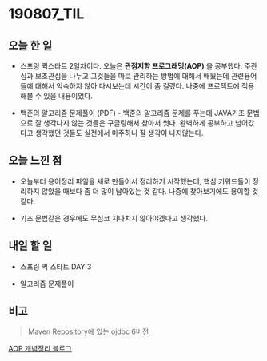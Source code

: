 
# 190807_TIL

  

## 오늘 한 일

- 스프링 퀵스타트 2일차이다. 오늘은 **관점지향 프로그래밍(AOP)** 을 공부했다. 주관심과 보조관심을 나누고 그것들을 따로 관리하는 방법에 대해서 배웠는데 관련용어들에 대해서 익숙하지 않아 다시보는데 시간이 좀 걸렸다. 나중에 프로젝트에 적용해볼 수 있을 내용이었다.

  

- 백준의 알고리즘 문제풀이 (PDF) - 백준의 알고리즘 문제를 푸는데 JAVA기초 문법으로 잘 생각나지 않는 것들은 구글링해서 찾아서 썻다.  완벽하게 공부하고 넘어갔다고 생각했던 것들도 실전에서 마주하니 잘 생각이 나지않는다.

##

## 오늘 느낀 점

- 오늘부터 용어정리 파일을 새로 만들어서 정리하기 시작했는데, 핵심 키워드들이 정리하지 않았을 때보다 좀 더 많이 남아있는 것 같다. 나중에 찾아보기에도 용이할 것 같다.

- 기초 문법같은 경우에도 무심코 지나치지 않아야겠다고 생각했다.

  

##

## 내일 할 일

- 스프링 퀵 스타트 DAY 3

- 알고리즘 문제풀이

##

## 비고

> Maven Repository에 있는 ojdbc 6버전

[AOP 개념정리 블로그](http://closer27.github.io/backend/2017/08/03/spring-aop/)

